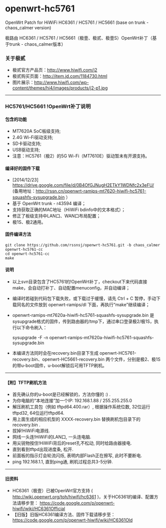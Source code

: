 openwrt-hc5761
==============

OpenWrt Patch for HiWiFi HC6361 / HC5761 / HC5661 (base on trunk - chaos_calmer version)

极路由 HC6361 / HC5761 / HC5661（极壹、极贰、极壹S）OpenWrt补丁（基于trunk - chaos_calmer版本）

### 关于极贰
* 极贰官方产品页：http://www.hiwifi.com/j2
* 极贰购买页面：http://item.jd.com/1184730.html
* 图片展示：http://www.hiwifi.com/wp-content/themes/hi4/images/products/j2-p1.jpg
  
-------

### HC5761/HC5661 !OpenWrt补丁说明

#### 包含的功能
* MT7620A SoC板级支持;
* 2.4G Wi-Fi驱动支持;
* SD卡驱动支持;
* USB驱动支持;
* 注意：HC5761（极2）的5G Wi-Fi（MT7610E）驱动暂未有开源支持。

#### 编译好的固件下载
 * [2014/12/23] https://drive.google.com/file/d/0B4OfGJNugH2ETkY1WDNfc2x3eFU/   (备用地址：http://rssn.cn/openwrt-ramips-mt7620-hiwifi-hc5761-squashfs-sysupgrade.bin ）
  * 基于 OpenWrt trunk - r43594 编译；
  * 支持获取正确的MAC地址（HiWiFi bdinfo中的文本格式）；
  * 修正了板级支持中LAN口、WAN口布局配置；
  * 极1S、极2通用。

#### 固件编译方法

    git clone https://github.com/rssnsj/openwrt-hc5761.git -b chaos_calmer openwrt-hc5761-cc
    cd openwrt-hc5761-cc
    make

#### 说明
* 以上svn目录包含了HC5761的!OpenWrt补丁，checkout下来代码直接make，会自动打补丁、自动配置menuconfig，并自动编译；
* 编译时若碰到代码包下载失败，或下载过于缓慢，请先 Ctrl + C 暂停，手动下载同名的文件放到 openwrt-ramips/dl 下面，再执行“make”继续编译；
* openwrt-ramips-mt7620a-hiwifi-hc5761-squashfs-sysupgrade.bin 是sysupgrade格式的固件，传到路由器的/tmp下，通过串口登录极2/极1S，执行以下命令刷入：

    sysupgrade -F -n openwrt-ramips-mt7620a-hiwifi-hc5761-squashfs-sysupgrade.bin

* 本编译方法同时会在recovery.bin目录下生成 openwrt-HC5761-recovery.bin、openwrt-HC5661-recovery.bin 两个文件，分别是极2、极1S的带u-boot固件，u-boot解锁后可用TFTP刷机。

-------
#### 【附】TFTP刷机方法
* 首先确认你的u-boot是已经解锁的，方法你懂的 :) .
* 为你电脑的“本地连接”加一个IP: 192.168.1.88 / 255.255.255.0 
* 解压刷机工具包（例如 tftpd64.400.rar）, 根据操作系统位数, 32位运行tftpd32, 64位运行tftpd64.
* 用上面生成的相应机型的 XXXX-recovery.bin 替换刷机包目录下的 recovery.bin .
* 拔掉!HiWiFi电源线.
* 网线一头连!HiWiFi的LAN口, 一头连电脑.
* 用尖锐物按住!HiWiFi背后的reset孔不松动, 同时给路由器接电.
* 直到看到tftpd出现进度条, 松开.
* 前面板的指示灯会轮流闪烁, 表明内部Flash正在擦写, 此时不要断电.
* ping 192.168.1.1, 直到ping通, 刷机过程总共3-5分钟.

-------
#### 旧资料
* HC6361（极壹）已被OpenWrt官方支持 ( http://wiki.openwrt.org/toh/hiwifi/hc6361 )，关于HC6361的编译、配置方法请移步至：
  https://code.google.com/p/openwrt-hiwifi/wiki/HC6361Official
* 【旧版】旧版HC6361编译方法、固件下载请移步至：
  https://code.google.com/p/openwrt-hiwifi/wiki/HC6361Old
